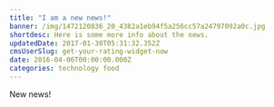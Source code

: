 ```yaml
---
title: "I am a new news!"
banner: /img/1472120836_20_4382a1eb94f5a256cc57a24797092a0c.jpg
shortdesc: Here is some more info about the news.
updatedDate: 2017-01-30T05:31:32.352Z
cmsUserSlug: get-your-rating-widget-now
date: 2016-04-06T00:00:00.000Z
categories: technology food
---
```


New news!
